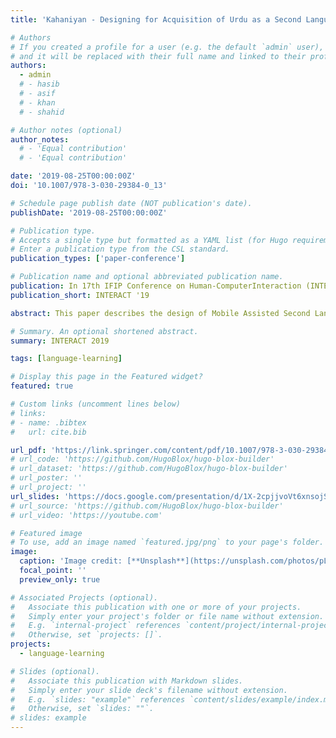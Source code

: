 ```yaml
---
title: 'Kahaniyan - Designing for Acquisition of Urdu as a Second Language'

# Authors
# If you created a profile for a user (e.g. the default `admin` user), write the username (folder name) here
# and it will be replaced with their full name and linked to their profile.
authors:
  - admin
  # - hasib
  # - asif
  # - khan
  # - shahid

# Author notes (optional)
author_notes:
  # - 'Equal contribution'
  # - 'Equal contribution'

date: '2019-08-25T00:00:00Z'
doi: '10.1007/978-3-030-29384-0_13'

# Schedule page publish date (NOT publication's date).
publishDate: '2019-08-25T00:00:00Z'

# Publication type.
# Accepts a single type but formatted as a YAML list (for Hugo requirements).
# Enter a publication type from the CSL standard.
publication_types: ['paper-conference']

# Publication name and optional abbreviated publication name.
publication: In 17th IFIP Conference on Human-ComputerInteraction (INTERACT '19)
publication_short: INTERACT '19

abstract: This paper describes the design of Mobile Assisted Second Language Learning Application (MASLL) - Kahaniyan - created to assist non-native primary school children in learning Urdu. We explore the use of gamification to assist language learning within the context of interactive storytelling. The final design presented in this paper demonstrates how psychological and linguistic aspects coupled with contextual task analysis can be used to create a second language learning tool. The study also reports the results of the user study and the evaluation of the application which was conducted with 32 primary school students. Our results show a positive influence on learning outcomes, with findings that hold great significance for future work on designing MASLL for languages written in Arabic or Persian script.

# Summary. An optional shortened abstract.
summary: INTERACT 2019

tags: [language-learning]

# Display this page in the Featured widget?
featured: true

# Custom links (uncomment lines below)
# links:
# - name: .bibtex
#   url: cite.bib

url_pdf: 'https://link.springer.com/content/pdf/10.1007/978-3-030-29384-0_13.pdf?pdf=inline%20link'
# url_code: 'https://github.com/HugoBlox/hugo-blox-builder'
# url_dataset: 'https://github.com/HugoBlox/hugo-blox-builder'
# url_poster: ''
# url_project: ''
url_slides: 'https://docs.google.com/presentation/d/1X-2cpjjvoVt6xnsojSz_1ez9Y0hLdcbF/edit?usp=sharing&ouid=108965496603216217412&rtpof=true&sd=true'
# url_source: 'https://github.com/HugoBlox/hugo-blox-builder'
# url_video: 'https://youtube.com'

# Featured image
# To use, add an image named `featured.jpg/png` to your page's folder.
image:
  caption: 'Image credit: [**Unsplash**](https://unsplash.com/photos/pLCdAaMFLTE)'
  focal_point: ''
  preview_only: true

# Associated Projects (optional).
#   Associate this publication with one or more of your projects.
#   Simply enter your project's folder or file name without extension.
#   E.g. `internal-project` references `content/project/internal-project/index.md`.
#   Otherwise, set `projects: []`.
projects:
  - language-learning

# Slides (optional).
#   Associate this publication with Markdown slides.
#   Simply enter your slide deck's filename without extension.
#   E.g. `slides: "example"` references `content/slides/example/index.md`.
#   Otherwise, set `slides: ""`.
# slides: example
---
```


<!-- {{% callout note %}}
Click the _Cite_ button above to demo the feature to enable visitors to import publication metadata into their reference management software.
{{% /callout %}}

{{% callout note %}}
Create your slides in Markdown - click the _Slides_ button to check out the example.
{{% /callout %}} -->

<!-- Add the publication's **full text** or **supplementary notes** here. You can use rich formatting such as including [code, math, and images](https://docs.hugoblox.com/content/writing-markdown-latex/). -->
